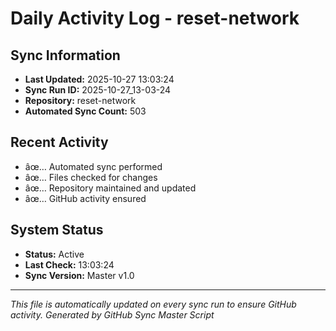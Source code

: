﻿# Daily Activity Log - reset-network

## Sync Information
- **Last Updated:** 2025-10-27 13:03:24
- **Sync Run ID:** 2025-10-27_13-03-24
- **Repository:** reset-network
- **Automated Sync Count:** 503

## Recent Activity
- âœ… Automated sync performed
- âœ… Files checked for changes
- âœ… Repository maintained and updated
- âœ… GitHub activity ensured

## System Status
- **Status:** Active
- **Last Check:** 13:03:24
- **Sync Version:** Master v1.0

---
*This file is automatically updated on every sync run to ensure GitHub activity.*
*Generated by GitHub Sync Master Script*
